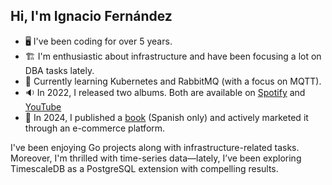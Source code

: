 ## Hi, I'm Ignacio Fernández

* 🖥️ I've been coding for over 5 years.
* 🏗️ I'm enthusiastic about infrastructure and have been focusing a lot on DBA tasks lately.
* 🐰 Currently learning Kubernetes and RabbitMQ (with a focus on MQTT).
* 🔉 In 2022, I released two albums. Both are available on [Spotify](https://open.spotify.com/intl-es/artist/2ushfz0EHB5EGAqxtTsOSI?si=L-BVIhe6QFGAfszqSRUhRw) and [YouTube](https://www.youtube.com/@_iferdel/playlists)
* 📕 In 2024, I published a [book](https://iferdel.com/inicio/20-a-la-sombra-de-un-olivo-generoso.html) (Spanish only) and actively marketed it through an e-commerce platform.

I've been enjoying Go projects along with infrastructure-related tasks. Moreover, I'm thrilled with time-series data—lately, I’ve been exploring TimescaleDB as a PostgreSQL extension with compelling results.
